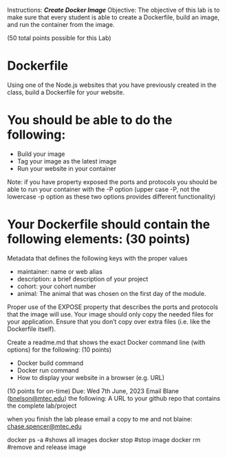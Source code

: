 Instructions:
***Create Docker Image***
Objective: The objective of this lab is to make sure that every student is able to create a Dockerfile, build an image, and run the container from the image.

(50 total points possible for this Lab)

# Dockerfile
Using one of the Node.js websites that you have previously created in the class, build a Dockerfile for your website.   

# You should be able to do the following:
- Build your image
- Tag your image as the latest image
- Run your website in your container 

Note: if you have property exposed the ports and protocols you should be able to run your container with the -P option (upper case -P, not the lowercase -p option as these two options provides different functionality)

# Your Dockerfile should contain the following elements: (30 points)
Metadata that defines the following keys with the proper values 
- maintainer: name or web alias 
- description: a brief description of your project
- cohort: your cohort number
- animal: The animal that was chosen on the first day of the module.

Proper use of the EXPOSE property that describes the ports and protocols that the image will use.
Your image should only copy the needed files for your application.  Ensure that you don’t copy over extra files (i.e. like the Dockerfile itself).

Create a readme.md that shows the exact Docker command line (with options) for the following:  (10 points)
- Docker build command
- Docker run command
- How to display your website in a browser (e.g. URL)

(10 points for on-time)
Due: Wed 7th June, 2023
Email Blane (bnelson@mtec.edu) the following:
A URL to your github repo that contains the complete lab/project

when you finish the lab please email a copy to me and not blaine: chase.spencer@mtec.edu



docker ps -a   #shows all images
docker stop <app name>  #stop image
docker rm <app name>    #remove and release image